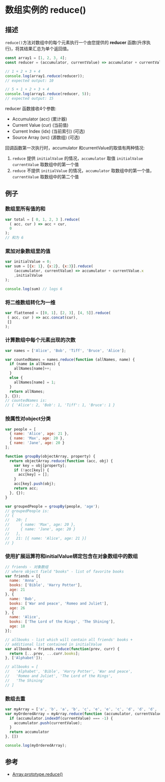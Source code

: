# 数组实例的 reduce()

##  描述

`reduce()`方法对数组中的每个元素执行一个由您提供的 **reducer** 函数(升序执行)，将其结果汇总为单个返回值。

```javascript
const array1 = [1, 2, 3, 4];
const reducer = (accumulator, currentValue) => accumulator + currentValue;

// 1 + 2 + 3 + 4
console.log(array1.reduce(reducer));
// expected output: 10

// 5 + 1 + 2 + 3 + 4
console.log(array1.reduce(reducer, 5));
// expected output: 15
```

reducer 函数接收4个参数:

* Accumulator (acc) (累计器)
* Current Value (cur) (当前值)
* Current Index (idx) (当前索引) (可选)
* Source Array (src) (源数组) (可选)

回调函数第一次执行时，accumulator 和currentValue的取值有两种情况:
1. `reduce` 提供 `initialValue` 的情况，`accumulator` 取值 `initialValue` `currentValue` 取数组中的第一个值
2. `reduce` 不提供 `initialValue` 的情况，`accumulator` 取数组中的第一个值，`currentValue` 取数组中的第二个值

## 例子

### 数组里所有值的和

```javascript
var total = [ 0, 1, 2, 3 ].reduce(
  ( acc, cur ) => acc + cur,
  0
);
// 和为 6
```

### 累加对象数组里的值

```javascript
var initialValue = 0;
var sum = [{x: 1}, {x:2}, {x:3}].reduce(
    (accumulator, currentValue) => accumulator + currentValue.x
    ,initialValue
);

console.log(sum) // logs 6
```

### 将二维数组转化为一维

```javascript
var flattened = [[0, 1], [2, 3], [4, 5]].reduce(
 ( acc, cur ) => acc.concat(cur),
 []
);
```

### 计算数组中每个元素出现的次数

```javascript
var names = ['Alice', 'Bob', 'Tiff', 'Bruce', 'Alice'];

var countedNames = names.reduce(function (allNames, name) { 
  if (name in allNames) {
    allNames[name]++;
  }
  else {
    allNames[name] = 1;
  }
  return allNames;
}, {});
// countedNames is:
// { 'Alice': 2, 'Bob': 1, 'Tiff': 1, 'Bruce': 1 }
```

### 按属性对object分类

```javascript
var people = [
  { name: 'Alice', age: 21 },
  { name: 'Max', age: 20 },
  { name: 'Jane', age: 20 }
];

function groupBy(objectArray, property) {
  return objectArray.reduce(function (acc, obj) {
    var key = obj[property];
    if (!acc[key]) {
      acc[key] = [];
    }
    acc[key].push(obj);
    return acc;
  }, {});
}

var groupedPeople = groupBy(people, 'age');
// groupedPeople is:
// { 
//   20: [
//     { name: 'Max', age: 20 }, 
//     { name: 'Jane', age: 20 }
//   ], 
//   21: [{ name: 'Alice', age: 21 }] 
// }
```

### 使用扩展运算符和initialValue绑定包含在对象数组中的数组

```javascript
// friends - 对象数组
// where object field "books" - list of favorite books 
var friends = [{
  name: 'Anna',
  books: ['Bible', 'Harry Potter'],
  age: 21
}, {
  name: 'Bob',
  books: ['War and peace', 'Romeo and Juliet'],
  age: 26
}, {
  name: 'Alice',
  books: ['The Lord of the Rings', 'The Shining'],
  age: 18
}];

// allbooks - list which will contain all friends' books +  
// additional list contained in initialValue
var allbooks = friends.reduce(function(prev, curr) {
  return [...prev, ...curr.books];
}, ['Alphabet']);

// allbooks = [
//   'Alphabet', 'Bible', 'Harry Potter', 'War and peace', 
//   'Romeo and Juliet', 'The Lord of the Rings',
//   'The Shining'
// ]
```

### 数组去重

```javascript
var myArray = ['a', 'b', 'a', 'b', 'c', 'e', 'e', 'c', 'd', 'd', 'd', 'd'];
var myOrderedArray = myArray.reduce(function (accumulator, currentValue) {
  if (accumulator.indexOf(currentValue) === -1) {
    accumulator.push(currentValue);
  }
  return accumulator
}, [])

console.log(myOrderedArray);
```

## 参考

- [Array.prototype.reduce()](https://developer.mozilla.org/zh-CN/docs/Web/JavaScript/Reference/Global_Objects/Array/Reduce)